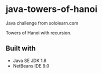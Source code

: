 # java-towers-of-hanoi
Java challenge from sololearn.com

Towers of Hanoi with recursion.

## Built with

 - Java SE JDK 1.8
 - NetBeans IDE 9.0
